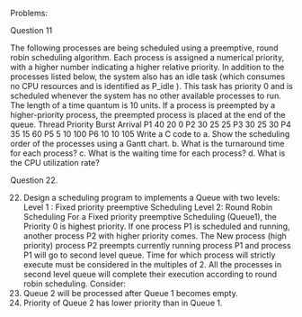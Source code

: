 Problems:

Question 11

 The following processes are being scheduled using a preemptive, round robin scheduling algorithm. Each process is assigned a numerical priority, with a higher number indicating a higher relative priority. In addition to the processes listed below, the system also has an idle task (which consumes no CPU resources and is identified as P_idle ). This task has priority 0 and is scheduled whenever the system has no other available processes to run. The length of a time quantum is 10 units. If a process is preempted by a higher-priority process, the preempted process is placed at the end of the queue. 
 Thread Priority Burst Arrival
 P1  40  20  0
 P2  30  25  25
 P3  30  25  30
 P4  35  15  60
 P5  5  10  100
 P6  10  10  105
  Write a C code to  a. Show the scheduling order of the processes using a Gantt chart. b. What is the turnaround time for each process? c.   What is the waiting time for each process? d. What is the CPU utilization rate? 
 
 
 Question 22.
 
 22. Design a scheduling program to implements a Queue with two levels: 
Level 1 : Fixed priority preemptive Scheduling 
Level 2: Round Robin Scheduling 
For a Fixed priority preemptive Scheduling (Queue1), the Priority 0 is highest priority. If one process P1 is scheduled and running, another process P2 with higher priority comes. The New process (high  priority) process P2 preempts currently running process P1 and process P1 will go to second level queue. Time for which process will strictly execute must be considered in the multiples of 2. All the processes in second level queue will complete their execution according to round robin scheduling. 
Consider:
1. Queue 2 will be processed after Queue 1 becomes empty.  
2. Priority of Queue 2 has lower priority than in Queue 1.

